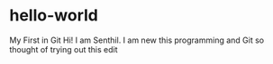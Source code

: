 # hello-world
My First in Git
Hi! I am Senthil. I am new this programming and Git so thought of trying out this edit
